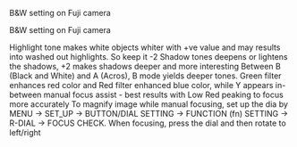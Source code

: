 B&W setting on Fuji camera

B&W setting on Fuji camera

Highlight tone makes white objects whiter with +ve value and may results into washed out highlights. So keep it -2
Shadow tones deepens or lightens the shadows, +2 makes shadows deeper and more interesting
Between B (Black and White) and A (Acros), B mode yields deeper tones. 
Green filter enhances red color and Red filter enhanced blue color, while Y appears in-between
manual focus assist - best results with Low Red peaking to focus more accurately
To magnify image while manual focusing, set up the dia by MENU -> SET_UP -> BUTTON/DIAL SETTING -> FUNCTION (fn) SETTING -> R-DIAL -> FOCUS CHECK. When focusing, press the dial and then rotate to left/right